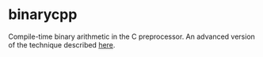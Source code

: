 # binarycpp
Compile-time binary arithmetic in the C preprocessor. An advanced version of the technique described [here](http://philpax.me/blog/abusing-the-c-preprocessor-writing-a-4-bit-adder).